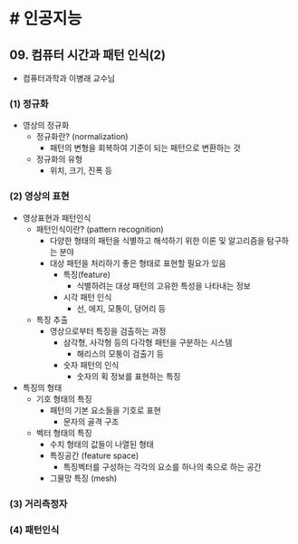 # # 인공지능

## 09. 컴퓨터 시간과 패턴 인식(2)

- 컴퓨터과학과 이병래 교수님

### (1) 정규화

- 영상의 정규화
    - 정규화란? (normalization)
        - 패턴의 변형을 회복하여 기준이 되는 패턴으로 변환하는 것
    - 정규화의 유형
        - 위치, 크기, 진폭 등

### (2) 영상의 표현

- 영상표현과 패턴인식
    - 패턴인식이란? (pattern recognition)
        - 다양한 형태의 패턴을 식별하고 해석하기 위한 이론 및 알고리즘을 탐구하는 분야
        - 대상 패턴을 처리하기 좋은 형태로 표현할 필요가 있음
            - 특징(feature)
                - 식별하려는 대상 패턴의 고유한 특성을 나타내는 정보
            - 시각 패턴 인식
                - 선, 에지, 모퉁이, 덩어리 등
    - 특징 추출
        - 영상으로부터 특징을 검출하는 과정
            - 삼각형, 사각형 등의 다각형 패턴을 구분하는 시스템
                - 해리스의 모퉁이 검출기 등
            - 숫자 패턴의 인식
                - 숫자의 획 정보를 표현하는 특징
- 특징의 형태
    - 기호 형태의 특징
        - 패턴의 기본 요소들을 기호로 표현
            - 문자의 골격 구조
    - 벡터 형태의 특징
        - 수치 형태의 값들이 나열된 형태
        - 특징공간 (feature space)
            - 특징벡터를 구성하는 각각의 요소를 하나의 축으로 하는 공간
        - 그물망 특징 (mesh)

### (3) 거리측정자

### (4) 패턴인식

